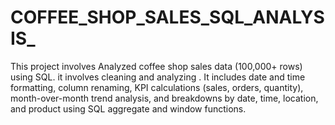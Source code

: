 # COFFEE_SHOP_SALES_SQL_ANALYSIS_
This project involves Analyzed coffee shop sales data (100,000+ rows) using SQL. it  involves cleaning and analyzing . It includes date and time formatting, column renaming, KPI calculations (sales, orders, quantity), month-over-month trend analysis, and breakdowns by date, time, location, and product using SQL aggregate and window functions.
